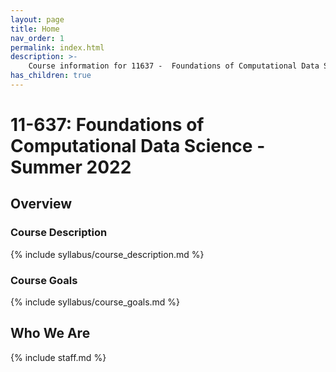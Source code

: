```yaml
---
layout: page
title: Home
nav_order: 1
permalink: index.html
description: >-
    Course information for 11637 -  Foundations of Computational Data Science.
has_children: true
---
```


# 11-637: Foundations of Computational Data Science - Summer 2022

## Overview

### Course Description

{% include syllabus/course_description.md %}

### Course Goals

{% include syllabus/course_goals.md %}

## Who We Are

{% include staff.md %}